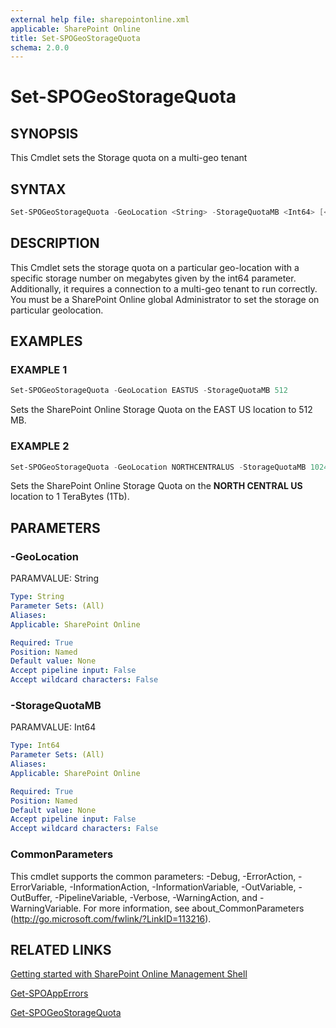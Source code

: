 ```yaml
---
external help file: sharepointonline.xml
applicable: SharePoint Online
title: Set-SPOGeoStorageQuota
schema: 2.0.0
---
```


# Set-SPOGeoStorageQuota

## SYNOPSIS
This Cmdlet sets the Storage quota on a multi-geo tenant


## SYNTAX

```powershell
Set-SPOGeoStorageQuota -GeoLocation <String> -StorageQuotaMB <Int64> [<CommonParameters>]
```

## DESCRIPTION
This Cmdlet sets the storage quota on a particular geo-location with a specific storage number on megabytes given by the int64 parameter. Additionally, it requires a connection to a multi-geo tenant to run correctly. You must be a SharePoint Online global Administrator to set the storage on particular geolocation.


## EXAMPLES

### EXAMPLE 1
```powershell
Set-SPOGeoStorageQuota -GeoLocation EASTUS -StorageQuotaMB 512 
```

Sets the SharePoint Online Storage Quota on the EAST US location to 512 MB.

### EXAMPLE 2
```powershell
Set-SPOGeoStorageQuota -GeoLocation NORTHCENTRALUS -StorageQuotaMB 1024 
```

Sets the SharePoint Online Storage Quota on the **NORTH CENTRAL US** location to 1 TeraBytes (1Tb).


## PARAMETERS

### -GeoLocation
PARAMVALUE: String


```yaml
Type: String
Parameter Sets: (All)
Aliases: 
Applicable: SharePoint Online

Required: True
Position: Named
Default value: None
Accept pipeline input: False
Accept wildcard characters: False
```

### -StorageQuotaMB
PARAMVALUE: Int64


```yaml
Type: Int64
Parameter Sets: (All)
Aliases: 
Applicable: SharePoint Online

Required: True
Position: Named
Default value: None
Accept pipeline input: False
Accept wildcard characters: False
```

### CommonParameters
This cmdlet supports the common parameters: -Debug, -ErrorAction, -ErrorVariable, -InformationAction, -InformationVariable, -OutVariable, -OutBuffer, -PipelineVariable, -Verbose, -WarningAction, and -WarningVariable. For more information, see about_CommonParameters (http://go.microsoft.com/fwlink/?LinkID=113216).


## RELATED LINKS
[Getting started with SharePoint Online Management Shell](https://docs.microsoft.com/en-us/powershell/sharepoint/sharepoint-online/connect-sharepoint-online?view=sharepoint-ps)

[Get-SPOAppErrors](Get-SPOAppErrors.md)

[Get-SPOGeoStorageQuota](Get-SPOGeoStorageQuota.md)

